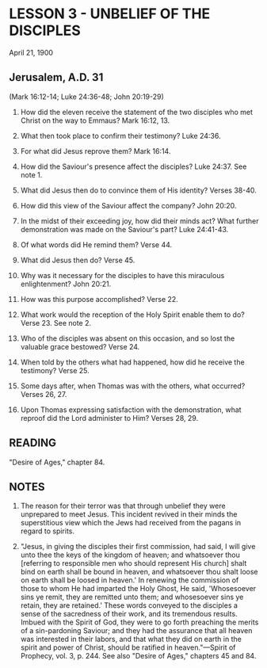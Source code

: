 # LESSON 3 - UNBELIEF OF THE DISCIPLES
April 21, 1900

## Jerusalem, A.D. 31
(Mark 16:12-14; Luke 24:36-48; John 20:19-29)

1. How did the eleven receive the statement of the two disciples who met Christ on the way to Emmaus? Mark 16:12, 13.

2. What then took place to confirm their testimony? Luke 24:36.

3. For what did Jesus reprove them? Mark 16:14.

4. How did the Saviour's presence affect the disciples? Luke 24:37. See note 1.

5. What did Jesus then do to convince them of His identity? Verses 38-40.

6. How did this view of the Saviour affect the company? John 20:20.

7. In the midst of their exceeding joy, how did their minds act? What further demonstration was made on the Saviour's part? Luke 24:41-43.

8. Of what words did He remind them? Verse 44.

9. What did Jesus then do? Verse 45.

10. Why was it necessary for the disciples to have this miraculous enlightenment? John 20:21.

11. How was this purpose accomplished? Verse 22.

12. What work would the reception of the Holy Spirit enable them to do? Verse 23. See note 2.

13. Who of the disciples was absent on this occasion, and so lost the valuable grace bestowed? Verse 24.

14. When told by the others what had happened, how did he receive the testimony? Verse 25.

15. Some days after, when Thomas was with the others, what occurred? Verses 26, 27.

16. Upon Thomas expressing satisfaction with the demonstration, what reproof did the Lord administer to Him? Verses 28, 29.

## READING
"Desire of Ages," chapter 84.

## NOTES

1. The reason for their terror was that through unbelief they were unprepared to meet Jesus. This incident revived in their minds the superstitious view which the Jews had received from the pagans in regard to spirits.

2. "Jesus, in giving the disciples their first commission, had said, I will give unto thee the keys of the kingdom of heaven; and whatsoever thou [referring to responsible men who should represent His church] shalt bind on earth shall be bound in heaven, and whatsoever thou shalt loose on earth shall be loosed in heaven.' In renewing the commission of those to whom He had imparted the Holy Ghost, He said, 'Whosesoever sins ye remit, they are remitted unto them; and whosesoever sins ye retain, they are retained.' These words conveyed to the disciples a sense of the sacredness of their work, and its tremendous results. Imbued with the Spirit of God, they were to go forth preaching the merits of a sin-pardoning Saviour; and they had the assurance that all heaven was interested in their labors, and that what they did on earth in the spirit and power of Christ, should be ratified in heaven."—Spirit of Prophecy, vol. 3, p. 244. See also "Desire of Ages," chapters 45 and 84.